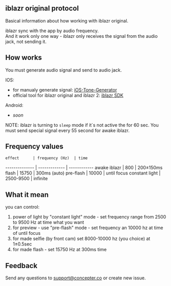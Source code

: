 ## iblazr original protocol
Basical information about how working with iblazr original.

iblazr sync with the app by audio frequency.<br>
And it work only one way - iblazr only receives the signal from the audio jack, not sending it. 


## How works
You must generate audio signal and send to audio jack.

IOS:
 - for manualy generate signal: [iOS-Tone-Generator](https://github.com/picciano/iOS-Tone-Generator) 
 - official tool for iblazr original and iblazr 2: [iblazr SDK](https://github.com/ConcepterDev/iblazr-sdk-ios)
 
Android:
 - *soon*

NOTE:  iblazr is turning to `sleep` mode if it`s not active the for 60 sec. You must send special signal every 55 second for awake iblazr.

## Frequency values
    effect      | frequency (Hz)  | time
--------------  | -------------   | ------------
awake iblazr    |       800       | 200±150ms 
flash           |      15750      | 300ms (auto) 
pre-flash       |      10000      | until focus 
constant light  |    2500-9500    | infinite

## What it mean
you can control: 
  1. power of light by "constant light" mode - set frequency range from 2500 to 9500 Hz at time what you want 
  2. for preview - use "pre-flash" mode - set frequency an 10000 hz at time of until focus 
  3. for made selfie (by front cam) set 8000-10000 hz (you choice) at 1±0.5sec 
  4. for made flash - set 15750 Hz at 300ms time 

## Feedback
Send any questions to support@concepter.co or create new issue.

